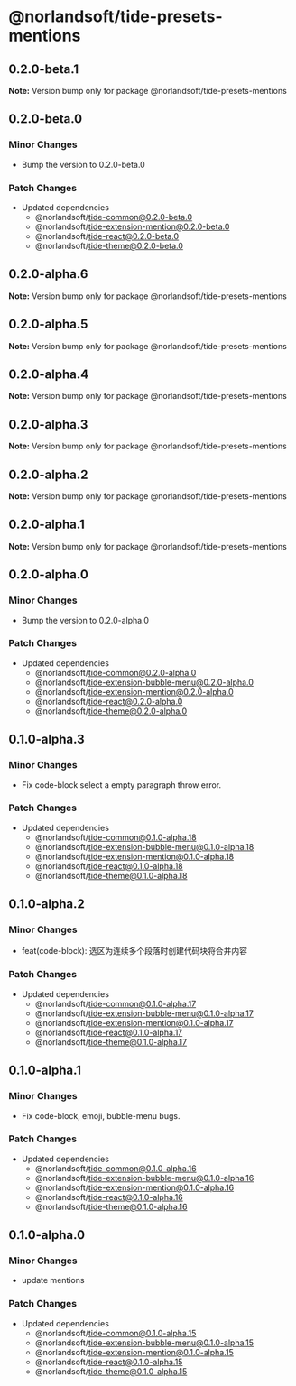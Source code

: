 # @norlandsoft/tide-presets-mentions

## 0.2.0-beta.1

**Note:** Version bump only for package @norlandsoft/tide-presets-mentions

## 0.2.0-beta.0

### Minor Changes

- Bump the version to 0.2.0-beta.0

### Patch Changes

- Updated dependencies
  - @norlandsoft/tide-common@0.2.0-beta.0
  - @norlandsoft/tide-extension-mention@0.2.0-beta.0
  - @norlandsoft/tide-react@0.2.0-beta.0
  - @norlandsoft/tide-theme@0.2.0-beta.0

## 0.2.0-alpha.6

**Note:** Version bump only for package @norlandsoft/tide-presets-mentions

## 0.2.0-alpha.5

**Note:** Version bump only for package @norlandsoft/tide-presets-mentions

## 0.2.0-alpha.4

**Note:** Version bump only for package @norlandsoft/tide-presets-mentions

## 0.2.0-alpha.3

**Note:** Version bump only for package @norlandsoft/tide-presets-mentions

## 0.2.0-alpha.2

**Note:** Version bump only for package @norlandsoft/tide-presets-mentions

## 0.2.0-alpha.1

**Note:** Version bump only for package @norlandsoft/tide-presets-mentions

## 0.2.0-alpha.0

### Minor Changes

- Bump the version to 0.2.0-alpha.0

### Patch Changes

- Updated dependencies
  - @norlandsoft/tide-common@0.2.0-alpha.0
  - @norlandsoft/tide-extension-bubble-menu@0.2.0-alpha.0
  - @norlandsoft/tide-extension-mention@0.2.0-alpha.0
  - @norlandsoft/tide-react@0.2.0-alpha.0
  - @norlandsoft/tide-theme@0.2.0-alpha.0

## 0.1.0-alpha.3

### Minor Changes

- Fix code-block select a empty paragraph throw error.

### Patch Changes

- Updated dependencies
  - @norlandsoft/tide-common@0.1.0-alpha.18
  - @norlandsoft/tide-extension-bubble-menu@0.1.0-alpha.18
  - @norlandsoft/tide-extension-mention@0.1.0-alpha.18
  - @norlandsoft/tide-react@0.1.0-alpha.18
  - @norlandsoft/tide-theme@0.1.0-alpha.18

## 0.1.0-alpha.2

### Minor Changes

- feat(code-block): 选区为连续多个段落时创建代码块将合并内容

### Patch Changes

- Updated dependencies
  - @norlandsoft/tide-common@0.1.0-alpha.17
  - @norlandsoft/tide-extension-bubble-menu@0.1.0-alpha.17
  - @norlandsoft/tide-extension-mention@0.1.0-alpha.17
  - @norlandsoft/tide-react@0.1.0-alpha.17
  - @norlandsoft/tide-theme@0.1.0-alpha.17

## 0.1.0-alpha.1

### Minor Changes

- Fix code-block, emoji, bubble-menu bugs.

### Patch Changes

- Updated dependencies
  - @norlandsoft/tide-common@0.1.0-alpha.16
  - @norlandsoft/tide-extension-bubble-menu@0.1.0-alpha.16
  - @norlandsoft/tide-extension-mention@0.1.0-alpha.16
  - @norlandsoft/tide-react@0.1.0-alpha.16
  - @norlandsoft/tide-theme@0.1.0-alpha.16

## 0.1.0-alpha.0

### Minor Changes

- update mentions

### Patch Changes

- Updated dependencies
  - @norlandsoft/tide-common@0.1.0-alpha.15
  - @norlandsoft/tide-extension-bubble-menu@0.1.0-alpha.15
  - @norlandsoft/tide-extension-mention@0.1.0-alpha.15
  - @norlandsoft/tide-react@0.1.0-alpha.15
  - @norlandsoft/tide-theme@0.1.0-alpha.15
